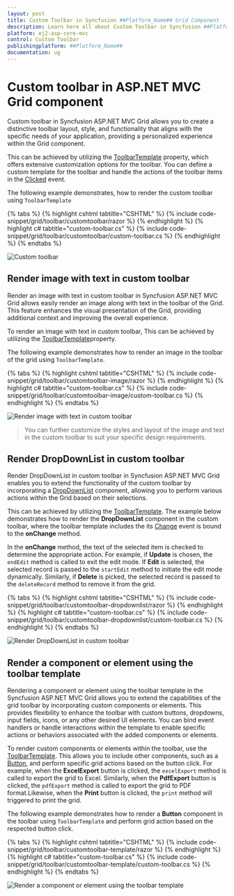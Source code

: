 ```yaml
---
layout: post
title: Custom Toolbar in Syncfusion ##Platform_Name## Grid Component
description: Learn here all about Custom Toolbar in Syncfusion ##Platform_Name## Grid component of Syncfusion Essential JS 2 and more.
platform: ej2-asp-core-mvc
control: Custom Toolbar
publishingplatform: ##Platform_Name##
documentation: ug
---
```


# Custom toolbar in ASP.NET MVC Grid component

Custom toolbar in Syncfusion ASP.NET MVC Grid allows you to create a distinctive toolbar layout, style, and functionality that aligns with the specific needs of your application, providing a personalized experience within the Grid component.

This can be achieved by utilizing the [ToolbarTemplate](https://help.syncfusion.com/cr/aspnetmvc-js2/Syncfusion.EJ2.Grids.Grid.html#Syncfusion_EJ2_Grids_Grid_ToolbarTemplate) property, which offers extensive customization options for the toolbar. You can define a custom template for the toolbar and handle the actions of the toolbar items in the [Clicked](https://help.syncfusion.com/cr/aspnetmvc-js2/syncfusion.ej2.navigations.toolbar.html#Syncfusion_EJ2_Navigations_Toolbar_Clicked) event.

The following example demonstrates, how to render the custom toolbar using `ToolbarTemplate`

{% tabs %}
{% highlight cshtml tabtitle="CSHTML" %}
{% include code-snippet/grid/toolbar/customtoolbar/razor %}
{% endhighlight %}
{% highlight c# tabtitle="custom-toolbar.cs" %}
{% include code-snippet/grid/toolbar/customtoolbar/custom-toolbar.cs %}
{% endhighlight %}
{% endtabs %}

![Custom toolbar](../images/toolbar/customtoolbar.png)

## Render image with text in custom toolbar

Render an image with text in custom toolbar in Syncfusion ASP.NET MVC Grid allows easily render an image along with text in the toolbar of the Grid. This feature enhances the visual presentation of the Grid, providing additional context and improving the overall experience.

To render an image with text in custom toolbar, This can be achieved by utilizing the [ToolbarTemplate](https://help.syncfusion.com/cr/aspnetmvc-js2/Syncfusion.EJ2.Grids.Grid.html#Syncfusion_EJ2_Grids_Grid_ToolbarTemplate)property.

The following example demonstrates how to render an image in the toolbar of the grid using `ToolbarTemplate`.

{% tabs %}
{% highlight cshtml tabtitle="CSHTML" %}
{% include code-snippet/grid/toolbar/customtoolbar-image/razor %}
{% endhighlight %}
{% highlight c# tabtitle="custom-toolbar.cs" %}
{% include code-snippet/grid/toolbar/customtoolbar-image/custom-toolbar.cs %}
{% endhighlight %}
{% endtabs %}

![Render image with text in custom toolbar](../images/toolbar/customtoolbar-image.png)

> You can further customize the styles and layout of the image and text in the custom toolbar to suit your specific design requirements.

## Render DropDownList in custom toolbar

Render DropDownList in custom toolbar in Syncfusion ASP.NET MVC Grid enables you to extend the functionality of the custom toolbar by incorporating a [DropDownList](https://ej2.syncfusion.com/aspnetmvc/documentation/drop-down-list/getting-started) component, allowing you to perform various actions within the Grid based on their selections.

This can be achieved by utilizing the [ToolbarTemplate](https://help.syncfusion.com/cr/aspnetmvc-js2/Syncfusion.EJ2.Grids.Grid.html#Syncfusion_EJ2_Grids_Grid_ToolbarTemplate). The example below demonstrates how to render the **DropDownList** component in the custom toolbar, where the toolbar template includes the its [Change](https://help.syncfusion.com/cr/aspnetmvc-js2/Syncfusion.EJ2.DropDowns.DropDownList.html#Syncfusion_EJ2_DropDowns_DropDownList_Change) event is bound to the **onChange** method.

In the **onChange** method, the text of the selected item is checked to determine the appropriate action. For example, if **Update** is chosen, the `endEdit` method is called to exit the edit mode. If **Edit** is selected, the selected record is passed to the `startEdit` method to initiate the edit mode dynamically. Similarly, if **Delete** is picked, the selected record is passed to the `deleteRecord` method to remove it from the grid.

{% tabs %}
{% highlight cshtml tabtitle="CSHTML" %}
{% include code-snippet/grid/toolbar/customtoolbar-dropdownlist/razor %}
{% endhighlight %}
{% highlight c# tabtitle="custom-toolbar.cs" %}
{% include code-snippet/grid/toolbar/customtoolbar-dropdownlist/custom-toolbar.cs %}
{% endhighlight %}
{% endtabs %}

![Render DropDownList in custom toolbar](../images/toolbar/customtoolbar-dropdownlist.png)

## Render a component or element using the toolbar template

Rendering a component or element using the toolbar template in the Syncfusion ASP.NET MVC Grid allows you to extend the capabilities of the grid toolbar by incorporating custom components or elements. This provides flexibility to enhance the toolbar with custom buttons, dropdowns, input fields, icons, or any other desired UI elements. You can bind event handlers or handle interactions within the template to enable specific actions or behaviors associated with the added components or elements.

To render custom components or elements within the toolbar, use the [ToolbarTemplate](https://help.syncfusion.com/cr/aspnetmvc-js2/Syncfusion.EJ2.Grids.Grid.html#Syncfusion_EJ2_Grids_Grid_ToolbarTemplate). This allows you to include other components, such as a [Button](https://ej2.syncfusion.com/aspnetmvc/documentation/button/getting-started), and perform specific grid actions based on the button click. For example, when the **ExcelExport** button is clicked, the `excelExport` method is called to export the grid to Excel. Similarly, when the **PdfExport** button is clicked, the `pdfExport` method is called to export the grid to PDF format.Likewise, when the **Print** button is clicked, the `print` method will triggered to print the grid.

The following example demonstrates how to render a **Button** component in the toolbar using `ToolbarTemplate` and perform grid action based on the respected button click.

{% tabs %}
{% highlight cshtml tabtitle="CSHTML" %}
{% include code-snippet/grid/toolbar/customtoolbar-template/razor %}
{% endhighlight %}
{% highlight c# tabtitle="custom-toolbar.cs" %}
{% include code-snippet/grid/toolbar/customtoolbar-template/custom-toolbar.cs %}
{% endhighlight %}
{% endtabs %}

![Render a component or element using the toolbar template](../images/toolbar/customtoolbar-element.png)
